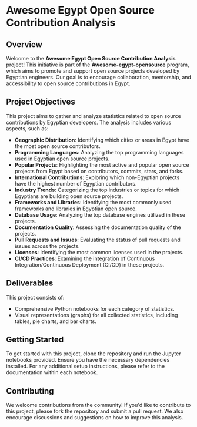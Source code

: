 # Awesome Egypt Open Source Contribution Analysis

## Overview

Welcome to the **Awesome Egypt Open Source Contribution Analysis** project! This initiative is part of the **Awesome-egypt-opensource** program, which aims to promote and support open source projects developed by Egyptian engineers. Our goal is to encourage collaboration, mentorship, and accessibility to open source contributions in Egypt.

## Project Objectives

This project aims to gather and analyze statistics related to open source contributions by Egyptian developers. The analysis includes various aspects, such as:

- **Geographic Distribution**: Identifying which cities or areas in Egypt have the most open source contributors.
- **Programming Languages**: Analyzing the top programming languages used in Egyptian open source projects.
- **Popular Projects**: Highlighting the most active and popular open source projects from Egypt based on contributors, commits, stars, and forks.
- **International Contributions**: Exploring which non-Egyptian projects have the highest number of Egyptian contributors.
- **Industry Trends**: Categorizing the top industries or topics for which Egyptians are building open source projects.
- **Frameworks and Libraries**: Identifying the most commonly used frameworks and libraries in Egyptian open source.
- **Database Usage**: Analyzing the top database engines utilized in these projects.
- **Documentation Quality**: Assessing the documentation quality of the projects.
- **Pull Requests and Issues**: Evaluating the status of pull requests and issues across the projects.
- **Licenses**: Identifying the most common licenses used in the projects.
- **CI/CD Practices**: Examining the integration of Continuous Integration/Continuous Deployment (CI/CD) in these projects.

## Deliverables

This project consists of:

- Comprehensive Python notebooks for each category of statistics.
- Visual representations (graphs) for all collected statistics, including tables, pie charts, and bar charts.

## Getting Started

To get started with this project, clone the repository and run the Jupyter notebooks provided. Ensure you have the necessary dependencies installed. For any additional setup instructions, please refer to the documentation within each notebook.

## Contributing

We welcome contributions from the community! If you'd like to contribute to this project, please fork the repository and submit a pull request. We also encourage discussions and suggestions on how to improve this analysis.

